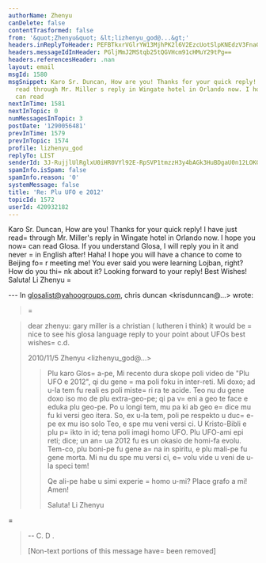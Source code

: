 ```yaml
---
authorName: Zhenyu
canDelete: false
contentTrasformed: false
from: '&quot;Zhenyu&quot; &lt;lizhenyu_god@...&gt;'
headers.inReplyToHeader: PEFBTkxrVGlrYW13MjhPK2l6V2EzcUotSlpKNEdzV3FnaGlUYWc1akYreU5FR0BtYWlsLmdtYWlsLmNvbT4=
headers.messageIdInHeader: PGljMmJ2MStqb25tQGVHcm91cHMuY29tPg==
headers.referencesHeader: .nan
layout: email
msgId: 1580
msgSnippet: Karo Sr. Duncan, How are you! Thanks for your quick reply! I have just
  read through Mr. Miller s reply in Wingate hotel in Orlando now. I hope you now
  can read
nextInTime: 1581
nextInTopic: 0
numMessagesInTopic: 3
postDate: '1290056481'
prevInTime: 1579
prevInTopic: 1574
profile: lizhenyu_god
replyTo: LIST
senderId: 3J-RujjlUlRglxU0iHR0VYl92E-RpSVP1tmzzH3y4bAGk3HuBDgaU0n12LOKGh0kZGGOCp1_NDJwITg4pmVUfgQxLb12id-3yZQ
spamInfo.isSpam: false
spamInfo.reason: '0'
systemMessage: false
title: 'Re: Plu UFO e 2012'
topicId: 1572
userId: 420932182
---
```


Karo Sr. Duncan,
How are you! Thanks for your quick reply! I have just read=
 through Mr. Miller's reply in Wingate hotel in Orlando now. I hope you now=
 can read Glosa. If you understand Glosa, I will reply you in it and never =
in English after! Haha! I hope you will have a chance to come to Beijing fo=
r meeting me! You ever said you were learning Lojban, right? How do you thi=
nk about it? Looking forward to your reply!
Best Wishes!
Saluta!
Li Zhenyu =


--- In glosalist@yahoogroups.com, chris duncan <krisdunncan@...> wrote:
>=

> dear zhenyu: gary miller is a christian ( lutheren i think) it would be =
nice
> to see his glosa language reply to your point about UFOs best wishes=
 c.d.
> 
> 2010/11/5 Zhenyu <lizhenyu_god@...>
> 
> >
> >
> > Plu karo Glos=
a-pe,
> > Mi recento dura skope poli video de "Plu UFO e 2012", qi du gene =
ma poli
> > foku in inter-reti. Mi doxo; ad u-la tem fu reali es poli miste=
ri ra te
> > acide. Teo nu du gene doxo iso mo de plu extra-geo-pe; qi pa v=
eni a geo te
> > face e eduka plu geo-pe. Po u longi tem, mu pa ki ab geo e=
 dice mu fu ki
> > versi geo itera. So, ex u-la tem, poli pe respekto u duc=
e-pe ex mu iso solo
> > Teo, e spe mu veni versi ci. U Kristo-Bibli e plu p=
ikto in id; tena poli
> > imagi homo UFO. Plu UFO-ami epi reti; dice; un an=
ua 2012 fu es un okasio de
> > homi-fa evolu. Tem-co, plu boni-pe fu gene a=
na in spiritu, e plu mali-pe fu
> > gene morta. Mi nu du spe mu versi ci, e=
 volu vide u veni de u-la speci tem!
> >
> > Qe ali-pe habe u simi experie =
homo u-mi? Place grafo a mi! Amen!
> >
> > Saluta!
> > Li Zhenyu
> >
> >  
=
> >
> 
> 
> 
> -- 
> C. D .
> 
> 
> [Non-text portions of this message have=
 been removed]
>



